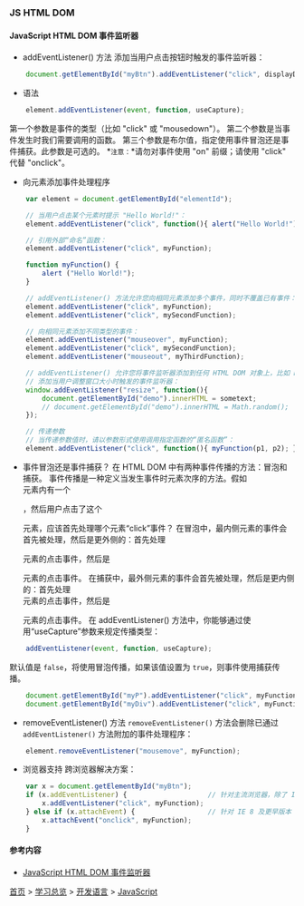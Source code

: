 ### JS HTML DOM

#### JavaScript HTML DOM 事件监听器
* addEventListener() 方法
添加当用户点击按钮时触发的事件监听器：

```javascript
    document.getElementById("myBtn").addEventListener("click", displayDate);
```

* 语法

```javascript
    element.addEventListener(event, function, useCapture);
```

第一个参数是事件的类型（比如 "click" 或 "mousedown"）。
第二个参数是当事件发生时我们需要调用的函数。
第三个参数是布尔值，指定使用事件冒泡还是事件捕获。此参数是可选的。
*`注意：`*请勿对事件使用 "on" 前缀；请使用 "click" 代替 "onclick"。
* 向元素添加事件处理程序

```javascript
    var element = document.getElementById("elementId");

    // 当用户点击某个元素时提示 "Hello World!"：
    element.addEventListener("click", function(){ alert("Hello World!"); });

    // 引用外部“命名”函数：
    element.addEventListener("click", myFunction);

    function myFunction() {
        alert ("Hello World!");
    }

    // addEventListener() 方法允许您向相同元素添加多个事件，同时不覆盖已有事件：
    element.addEventListener("click", myFunction);
    element.addEventListener("click", mySecondFunction);

    // 向相同元素添加不同类型的事件：
    element.addEventListener("mouseover", myFunction);
    element.addEventListener("click", mySecondFunction);
    element.addEventListener("mouseout", myThirdFunction);

    // addEventListener() 允许您将事件监听器添加到任何 HTML DOM 对象上，比如 HTML 元素、HTML 对象、window 对象或其他支持事件的对象，比如 xmlHttpRequest 对象。
    // 添加当用户调整窗口大小时触发的事件监听器：
    window.addEventListener("resize", function(){
        document.getElementById("demo").innerHTML = sometext;
        // document.getElementById("demo").innerHTML = Math.random();
    });

    // 传递参数
    // 当传递参数值时，请以参数形式使用调用指定函数的“匿名函数”：
    element.addEventListener("click", function(){ myFunction(p1, p2); });
```

* 事件冒泡还是事件捕获？
在 HTML DOM 中有两种事件传播的方法：冒泡和捕获。
事件传播是一种定义当发生事件时元素次序的方法。假如 <div> 元素内有一个 <p>，然后用户点击了这个 <p> 元素，应该首先处理哪个元素“click”事件？
在冒泡中，最内侧元素的事件会首先被处理，然后是更外侧的：首先处理 <p> 元素的点击事件，然后是 <div> 元素的点击事件。
在捕获中，最外侧元素的事件会首先被处理，然后是更内侧的：首先处理 <div> 元素的点击事件，然后是 <p> 元素的点击事件。
在 addEventListener() 方法中，你能够通过使用“useCapture”参数来规定传播类型：

```javascript
    addEventListener(event, function, useCapture);
```

默认值是 `false`，将使用冒泡传播，如果该值设置为 `true`，则事件使用捕获传播。

```javascript
    document.getElementById("myP").addEventListener("click", myFunction, true);
    document.getElementById("myDiv").addEventListener("click", myFunction, true);
```

* removeEventListener() 方法
`removeEventListener()` 方法会删除已通过 `addEventListener()` 方法附加的事件处理程序：

```javascript
    element.removeEventListener("mousemove", myFunction);
```
* 浏览器支持
跨浏览器解决方案：

```javascript
    var x = document.getElementById("myBtn");
    if (x.addEventListener) {                    // 针对主流浏览器，除了 IE 8 及更正版本
        x.addEventListener("click", myFunction);
    } else if (x.attachEvent) {                  // 针对 IE 8 及更早版本
        x.attachEvent("onclick", myFunction);
    } 
```


#### 参考内容
* [JavaScript HTML DOM 事件监听器](https://www.w3school.com.cn/js/js_htmldom_eventlistener.asp)


[首页](../../../README.md) > [学习总览](../../../introduction/studyCatalogList.md) > [开发语言](../developmentLanguage.md) > [JavaScript](javascript.md)
